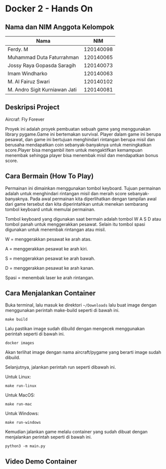 # Docker 2 - Hands On

## Nama dan NIM Anggota Kelompok

| Nama                          | NIM       |
| ----------------------------- | --------- |
| Ferdy. M                      | 120140098 |
| Muhammad Duta Faturrahman     | 120140065 |
| Jossy Raya Gopasda Saragih    | 120140073 |
| Imam Windharko                | 120140063 |
| M. Al Fairuz Swari            | 120140102 |
| M. Andro Sigit Kurniawan Jati | 120140081 |

## Deskripsi Project

Aircraf: Fly Forever

Proyek ini adalah proyek pembuatan sebuah game yang menggunakan library pygame.Game ini bertemakan survival. Player dalam game ini berupa pesawat, dan game ini bertujuan menghindari rintangan berupa misil dan berusaha mendapatkan coin sebanyak-banyaknya untuk meningkatkan score.Player bisa mengambil item untuk mengaktifkan kemampuan menembak sehingga player bisa menembak misil dan mendapatkan bonus score.

## Cara Bermain (How To Play)

Permainan ini dimainkan menggunakan tombol keyboard. Tujuan permainan adalah untuk menghindari rintangan misil dan meraih score sebanyak-banyaknya.
Pada awal permainan kita diperlihatkan dengan tampilan awal dari game tersebut dan kita diperintahkan untuk menekan sembarang tombol keyboard untuk memulai permainan.

Tombol keyboard yang digunakan saat bermain adalah tombol W A S D atau tombol panah untuk menggerakkan pesawat.
Selain itu tombol spasi digunakan untuk menembak rintangan atau misil.

W = menggerakkan pesawat ke arah atas.

A = menggerakkan pesawat ke arah kiri.

S = menggerakkan pesawat ke arah bawah.

D = menggerakkan pesawat ke arah kanan.

Spasi = menembak laser ke arah rintangan.

## Cara Menjalankan Container

Buka terminal, lalu masuk ke direktori `~/Downloads` lalu buat image dengan menggunakan perintah make-build seperti di bawah ini.

    make build

Lalu pastikan image sudah dibuild dengan mengecek menggunakan perintah seperti di bawah ini.

    docker images

Akan terlihat image dengan nama aircraft/pygame yang berarti image sudah dibuild.

Selanjutnya, jalankan perintah run seperti dibawah ini.

Untuk Linux:

    make run-linux

Untuk MacOS:

    make run-mac

Untuk Windows:

    make run-windows

Kemudian jalankan game melalu container yang sudah dibuat dengan menjalankan perintah seperti di bawah ini.

    python3 -m main.py

## Video Demo Container
